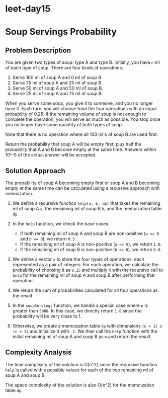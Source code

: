 # leet-day15

# Soup Servings Probability

## Problem Description

You are given two types of soup: type A and type B. Initially, you have `n` ml of each type of soup. There are four kinds of operations:

1. Serve 100 ml of soup A and 0 ml of soup B.
2. Serve 75 ml of soup A and 25 ml of soup B.
3. Serve 50 ml of soup A and 50 ml of soup B.
4. Serve 25 ml of soup A and 75 ml of soup B.

When you serve some soup, you give it to someone, and you no longer have it. Each turn, you will choose from the four operations with an equal probability of 0.25. If the remaining volume of soup is not enough to complete the operation, you will serve as much as possible. You stop once you no longer have some quantity of both types of soup.

Note that there is no operation where all 100 ml's of soup B are used first.

Return the probability that soup A will be empty first, plus half the probability that A and B become empty at the same time. Answers within 10^-5 of the actual answer will be accepted.

## Solution Approach

The probability of soup A becoming empty first or soup A and B becoming empty at the same time can be calculated using a recursive approach with memoization.

1. We define a recursive function `help(a, b, dp)` that takes the remaining ml of soup A `a`, the remaining ml of soup B `b`, and the memoization table `dp`.

2. In the `help` function, we check the base cases:
   - If both remaining ml of soup A and soup B are non-positive (`a <= 0` and `b <= 0`), we return `0.5`.
   - If the remaining ml of soup A is non-positive (`a <= 0`), we return `1.0`.
   - If the remaining ml of soup B is non-positive (`b <= 0`), we return `0.0`.

3. We define a vector `x` to store the four types of operations, each represented as a pair of integers. For each operation, we calculate the probability of choosing it as `0.25` and multiply it with the recursive call to `help` for the remaining ml of soup A and soup B after performing that operation.

4. We return the sum of probabilities calculated for all four operations as the result.

5. In the `soupServings` function, we handle a special case where `n` is greater than `5000`. In this case, we directly return `1.0` since the probability will be very close to 1.

6. Otherwise, we create a memoization table `dp` with dimensions `(n + 1) x (n + 1)` and initialize it with `-1`. We then call the `help` function with the initial remaining ml of soup A and soup B as `n` and return the result.

## Complexity Analysis

The time complexity of the solution is O(n^2) since the recursive function `help` is called with `n` possible values for each of the two remaining ml of soup A and soup B.

The space complexity of the solution is also O(n^2) for the memoization table `dp`.
